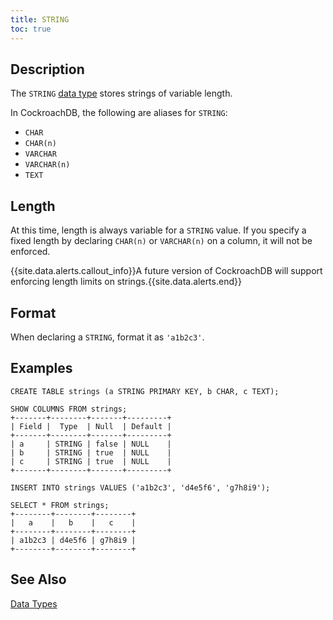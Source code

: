 ```yaml
---
title: STRING
toc: true
---
```


## Description

The `STRING` [data type](data-types.html) stores strings of variable length. 

In CockroachDB, the following are aliases for `STRING`: 

- `CHAR` 
- `CHAR(n)` 
- `VARCHAR`
- `VARCHAR(n)` 
- `TEXT`

## Length

At this time, length is always variable for a `STRING` value. If you specify a fixed length by declaring `CHAR(n)` or `VARCHAR(n)` on a column, it will not be enforced.

{{site.data.alerts.callout_info}}A future version of CockroachDB will support enforcing length limits on strings.{{site.data.alerts.end}}

## Format

When declaring a `STRING`, format it as `'a1b2c3'`.

## Examples

~~~
CREATE TABLE strings (a STRING PRIMARY KEY, b CHAR, c TEXT);

SHOW COLUMNS FROM strings;
+-------+--------+-------+---------+
| Field |  Type  | Null  | Default |
+-------+--------+-------+---------+
| a     | STRING | false | NULL    |
| b     | STRING | true  | NULL    |
| c     | STRING | true  | NULL    |
+-------+--------+-------+---------+

INSERT INTO strings VALUES ('a1b2c3', 'd4e5f6', 'g7h8i9');

SELECT * FROM strings;
+--------+--------+--------+
|   a    |   b    |   c    |
+--------+--------+--------+
| a1b2c3 | d4e5f6 | g7h8i9 |
+--------+--------+--------+
~~~

## See Also

[Data Types](data-types.html)